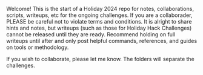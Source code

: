 Welcome! This is the start of a Holiday 2024 repo for notes, collaborations, scripts, writeups, etc for the ongoing challenges. If you are a collaborader, PLEASE be careful not to violate terms and conditions. It is alright to share hints and notes, but writeups (such as those for Holiday Hack Challenges) cannot be released until they are ready. Recommend holding on full writeups until after and only post helpful commands, references, and guides on tools or methodology.


If you wish to collaborate, please let me know. The folders will separate the challenges.
